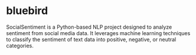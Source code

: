 # bluebird
SocialSentiment is a Python-based NLP project designed to analyze sentiment from social media data. It leverages machine learning techniques to classify the sentiment of text data into positive, negative, or neutral categories.
